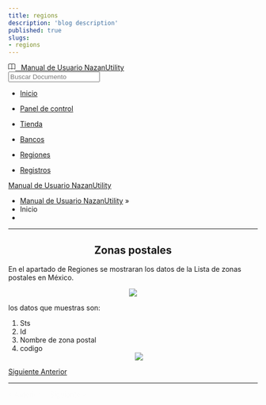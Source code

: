 ```yaml
---
title: regions
description: 'blog description'
published: true
slugs:
- regions
---
```


<div class="wy-grid-for-nav">
  <nav data-toggle="wy-nav-shift" class="wy-nav-side stickynav">
    <div class="wy-side-scroll">
      <div class="wy-side-nav-search"><a href="#" class="float-left"><svg width="1em" height="1em" viewBox="0 0 16 16" class="bi bi-book float-left" fill="currentColor" xmlns="http://www.w3.org/2000/svg"><path fill-rule="evenodd" d="M1 2.828v9.923c.918-.35 2.107-.692 3.287-.81 1.094-.111 2.278-.039 3.213.492V2.687c-.654-.689-1.782-.886-3.112-.752-1.234.124-2.503.523-3.388.893zm7.5-.141v9.746c.935-.53 2.12-.603 3.213-.493 1.18.12 2.37.461 3.287.811V2.828c-.885-.37-2.154-.769-3.388-.893-1.33-.134-2.458.063-3.112.752zM8 1.783C7.015.936 5.587.81 4.287.94c-1.514.153-3.042.672-3.994 1.105A.5.5 0 0 0 0 2.5v11a.5.5 0 0 0 .707.455c.882-.4 2.303-.881 3.68-1.02 1.409-.142 2.59.087 3.223.877a.5.5 0 0 0 .78 0c.633-.79 1.814-1.019 3.222-.877 1.378.139 2.8.62 3.681 1.02A.5.5 0 0 0 16 13.5v-11a.5.5 0 0 0-.293-.455c-.952-.433-2.48-.952-3.994-1.105C10.413.809 8.985.936 8 1.783z" /> </svg> &nbsp; Manual de Usuario NazanUtility</a>
        <div role="search">
          <form id="rtd-search-form" class="wy-form" action="assets/search.html" method="get">
            <input type="text" name="q" placeholder="Buscar Documento" title="Type search term here" />
          </form>
        </div>
      </div>
      <div class="wy-menu wy-menu-vertical" data-spy="affix" role="navigation" aria-label="main navigation">
        <ul class="current">
          <li class="toctree-l1"><a class="reference internal current" href="assets/index.html">Inicio</a>
          </li>
        </ul>
        <ul>
          <li class="toctree-l1"><a class="reference internal" href="dahsboar.html">Panel de
              control</a>
          </li>
        </ul>
        <ul>
          <li class="toctree-l1"><a class="reference internal" href="store.html">Tienda</a>
          </li>
        </ul>
        <ul>
          <li class="toctree-l1"><a class="reference internal" href="banks.html">Bancos</a>
          </li>
        </ul>
        <ul>
          <li class="toctree-l1 current"><a class="reference internal" href="regions.html">Regiones</a>
          </li>
        </ul>
        <ul>
          <li class="toctree-l1"><a class="reference internal" href="crud.html">Registros</a>
          </li>
        </ul>
      </div>
    </div>
  </nav>
  <section data-toggle="wy-nav-shift" class="wy-nav-content-wrap">
    <nav class="wy-nav-top" role="navigation" aria-label="top navigation">
      <i data-toggle="wy-nav-top" class="fa fa-bars"></i>
      <a href="assets/index.html">Manual de Usuario NazanUtility</a>
    </nav>
    <div class="wy-nav-content">
      <div class="rst-content">
        <div role="navigation" aria-label="breadcrumbs navigation">
          <ul class="wy-breadcrumbs">
            <li><a href="#">Manual de Usuario NazanUtility</a> &raquo;</li>
            <li>Inicio</li>
            <li class="wy-breadcrumbs-aside">
            </li>
          </ul>
          <hr />
        </div>
        <div role="main">
          <div class="section">
            <h2>
              <center>Zonas postales</center>
            </h2>
            <p>En el apartado de Regiones se mostraran los datos de la Lista de zonas postales en
              México.</p>
            <p>
              <center><img src="assets/img/regiones.png"></center>
            </p>
            <p>los datos que muestras son:</p>
            <ol>
              <li>Sts </li>
              <li>Id </li>
              <li>Nombre de zona postal</li>
              <li>codigo
                <center><img src="assets/img/infzonaspostales.png"></center>
              </li>
            </ol>
          </div>
        </div>
      <footer>
        <div class="rst-footer-buttons" role="navigation" aria-label="footer navigation">
          <a href="blog/banks/" class="btn btn-neutral float-right" title="Bancos">Siguiente <span class="icon icon-circle-arrow-right"></span></a>
          <a href="blog/dashboard/" class="btn btn-neutral" title="Panel de control"><span class="icon icon-circle-arrow-left"></span> Anterior</a>
        </div>
        <hr />
      </footer>
    </div>
  </div>
</section>
</div>
<div class="rst-versions" role="note" aria-label="versions">
  <span class="rst-current-version" data-toggle="rst-current-version">
    <span><a href="blog/dashboard/" style="color: #fcfcfc;">&laquo; Anterior</a></span>
    <span style="margin-left: 15px"><a href="blog/banks/" style="color: #fcfcfc">Siguiente &raquo;</a></span>
  </span>
</div>
